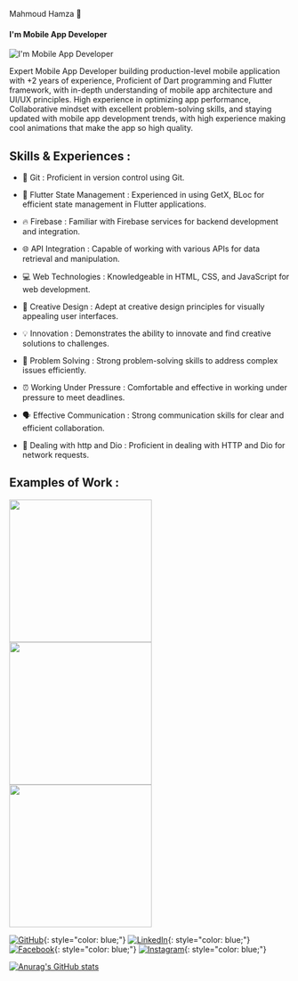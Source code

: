 Mahmoud Hamza 👋
#### I'm Mobile App Developer
![I'm Mobile App Developer](https://i0.wp.com/dartandflutter.com/wp-content/uploads/2022/11/logo.png)




Expert Mobile App Developer building production-level mobile application with +2 years of experience, Proficient of Dart programming and Flutter framework, with in-depth understanding of mobile app architecture and UI/UX principles. High experience in optimizing app performance, Collaborative mindset with excellent problem-solving skills, and staying updated with mobile app development trends, with high experience making cool animations 
that make the app so high quality. 

## Skills & Experiences :

-  🔄 Git : Proficient in version control using Git.

-  🚀 Flutter State Management : Experienced in using GetX, BLoc for efficient state management in Flutter applications.

-  🔥 Firebase : Familiar with Firebase services for backend development and integration.

-  🌐 API Integration : Capable of working with various APIs for data retrieval and manipulation.

-  💻 Web Technologies : Knowledgeable in HTML, CSS, and JavaScript for web development.

-  🎨 Creative Design : Adept at creative design principles for visually appealing user interfaces.

-  💡 Innovation : Demonstrates the ability to innovate and find creative solutions to challenges.

-  🧩 Problem Solving : Strong problem-solving skills to address complex issues efficiently.

-  ⏰ Working Under Pressure : Comfortable and effective in working under pressure to meet deadlines.

-  🗣️ Effective Communication : Strong communication skills for clear and efficient collaboration.

-  🔄 Dealing with http and Dio : Proficient in dealing with HTTP and Dio for network requests.
 
  ## Examples of Work :
  <img src= "https://github.com/Mahmoud-hamza-1/Mahmoud-hamza-1/blob/main/login.gif" width ="256"/>  <img src= "https://github.com/Mahmoud-hamza-1/Mahmoud-hamza-1/blob/main/Media_240211_190211.gif" width ="256"/>  <img src= "https://github.com/Mahmoud-hamza-1/Mahmoud-hamza-1/blob/main/Media_240211_185907.gif" width ="256"/>
  

 
[![GitHub](https://cdn.jsdelivr.net/npm/simple-icons@3.0.1/icons/github.svg)](https://github.com/Mahmoud-hamza-1){: style="color: blue;"}
[![LinkedIn](https://cdn.jsdelivr.net/npm/simple-icons@3.0.1/icons/linkedin.svg)](https://www.linkedin.com/in/mahmoud-hamza-1b237a251/){: style="color: blue;"}
[![Facebook](https://cdn.jsdelivr.net/npm/simple-icons@3.0.1/icons/facebook.svg)](https://www.facebook.com/mahmoud.hamza.12139862?mibextid=2JQ9oc){: style="color: blue;"}
[![Instagram](https://cdn.jsdelivr.net/npm/simple-icons@3.0.1/icons/instagram.svg)](https://www.instagram.com/mahmoud_hamza_0?igsh=MXA2YnV0ZDk3NGsxbA==/){: style="color: blue;"}



  

[![Anurag's GitHub stats](https://github-readme-stats.vercel.app/api?username=Mahmoud-hamza-1)](https://github.com/anuraghazra/github-readme-stats)
